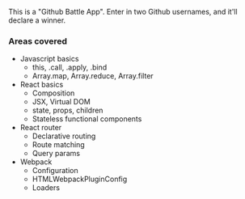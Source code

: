 
This is a "Github Battle App". Enter in two Github usernames, and it'll declare a winner. 

### Areas covered ### 
* Javascript basics
  * this, .call, .apply, .bind
  * Array.map, Array.reduce, Array.filter
* React basics
  * Composition
  * JSX, Virtual DOM
  * state, props, children
  * Stateless functional components
* React router
  * Declarative routing
  * Route matching
  * Query params
* Webpack
  * Configuration
  * HTMLWebpackPluginConfig
  * Loaders
